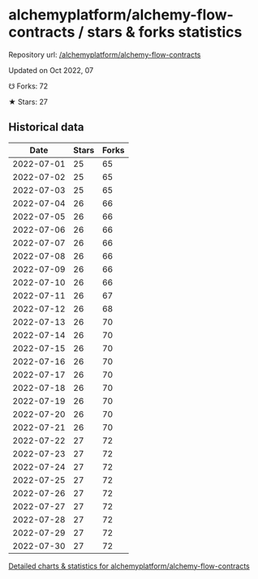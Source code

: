 # alchemyplatform/alchemy-flow-contracts / stars & forks statistics

Repository url: [/alchemyplatform/alchemy-flow-contracts](https://github.com/alchemyplatform/alchemy-flow-contracts)

Updated on Oct 2022, 07

☋ Forks: 72

★ Stars: 27

## Historical data
| Date | Stars | Forks |
|------|-------|-------|
| 2022-07-01 | 25 | 65 | 
| 2022-07-02 | 25 | 65 | 
| 2022-07-03 | 25 | 65 | 
| 2022-07-04 | 26 | 66 | 
| 2022-07-05 | 26 | 66 | 
| 2022-07-06 | 26 | 66 | 
| 2022-07-07 | 26 | 66 | 
| 2022-07-08 | 26 | 66 | 
| 2022-07-09 | 26 | 66 | 
| 2022-07-10 | 26 | 66 | 
| 2022-07-11 | 26 | 67 | 
| 2022-07-12 | 26 | 68 | 
| 2022-07-13 | 26 | 70 | 
| 2022-07-14 | 26 | 70 | 
| 2022-07-15 | 26 | 70 | 
| 2022-07-16 | 26 | 70 | 
| 2022-07-17 | 26 | 70 | 
| 2022-07-18 | 26 | 70 | 
| 2022-07-19 | 26 | 70 | 
| 2022-07-20 | 26 | 70 | 
| 2022-07-21 | 26 | 70 | 
| 2022-07-22 | 27 | 72 | 
| 2022-07-23 | 27 | 72 | 
| 2022-07-24 | 27 | 72 | 
| 2022-07-25 | 27 | 72 | 
| 2022-07-26 | 27 | 72 | 
| 2022-07-27 | 27 | 72 | 
| 2022-07-28 | 27 | 72 | 
| 2022-07-29 | 27 | 72 | 
| 2022-07-30 | 27 | 72 | 


[Detailed charts & statistics for alchemyplatform/alchemy-flow-contracts](https://reviewgithub.com/rep/alchemyplatform/alchemy-flow-contracts)
